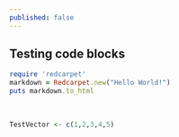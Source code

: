 ```yaml
---
published: false
---
```

## Testing code blocks


```ruby
require 'redcarpet'
markdown = Redcarpet.new("Hello World!")
puts markdown.to_html
```
<br>

```r
TestVector <- c(1,2,3,4,5)
```
